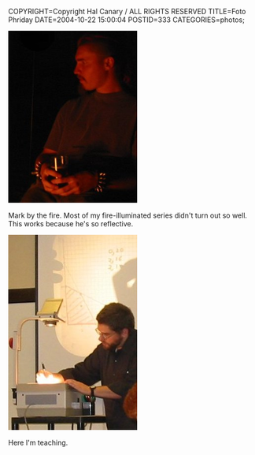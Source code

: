 COPYRIGHT=Copyright Hal Canary / ALL RIGHTS RESERVED
TITLE=Foto Phriday
DATE=2004-10-22 15:00:04
POSTID=333
CATEGORIES=photos;

![[Thumb]](/photos/2004-10-03-img_1514_m.jpg)

Mark by the fire. Most of my fire-illuminated series didn't turn out so well. This works because he's so reflective.

![[Thumb]](/photos/2004-10-15-img_1520.jpg)

Here I'm teaching.
